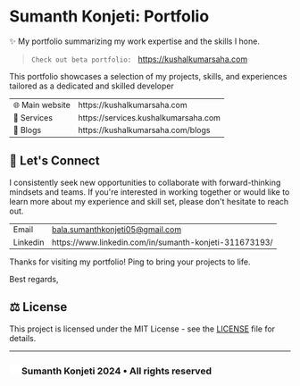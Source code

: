 # Sumanth Konjeti: Portfolio

<!-- <img style="height:25px" title="astro" src="https://github.com/marwin1991/profile-technology-icons/assets/54946572/397c0300-2e47-464e-81eb-6e991c9255fc" /> &nbsp;
<img style="height:24px" title="tailwind" src="https://user-images.githubusercontent.com/25181517/202896760-337261ed-ee92-4979-84c4-d4b829c7355d.png"/> &nbsp;
<img style="height:26px" title="typescript" src="https://user-images.githubusercontent.com/25181517/183890598-19a0ac2d-e88a-4005-a8df-1ee36782fde1.png"/> &nbsp;
<img style="height:24px" title="nodeJS" src="https://github.com/SumanthKonjeti007/Kushal-Kumar/assets/96081625/3e08afee-1aeb-4f78-ae89-f883f31b4731"/> &nbsp;
<img style="height:25px" title="express" src="https://i.imgur.com/fZXQgWk.png" title="source: imgur.com" /> &nbsp;
<img style="height:24px" title="supabase" src="https://i.imgur.com/h56M3eS.png" title="source: imgur.com" /> &nbsp; -->

<!-- https://portfolio.kushalkumarsaha.com -->

✨ My portfolio summarizing my work expertise and the skills I hone.

> `Check out beta portfolio:` &nbsp; https://kushalkumarsaha.com

This portfolio showcases a selection of my projects, skills, and experiences tailored as a dedicated and skilled developer

<table>
  <tr><td>🌐 Main website</td><td>https://kushalkumarsaha.com</td></tr>
  <tr><td>🤝 Services</td><td>https://services.kushalkumarsaha.com</td></tr>
  <tr><td>📑 Blogs</td><td>https://kushalkumarsaha.com/blogs</td></tr>
</table> 

## :speech_balloon: Let's Connect

I consistently seek new opportunities to collaborate with forward-thinking mindsets and teams. If you're interested in working together or would like to learn more about my experience and skill set, please don't hesitate to reach out.

<table>
  <tr><td>Email</td><td><a href="mailto:bala.sumanthkonjeti05@gmail.com">bala.sumanthkonjeti05@gmail.com</a></td></tr>
  <tr><td>Linkedin</td></td><td>https://www.linkedin.com/in/sumanth-konjeti-311673193/</td></tr>
  <!-- <tr><td>Docker Hub</td><td>https://hub.docker.com/r/kushalkumar02</td></tr> -->
  <!-- <tr><td>Instagram</td><td>https://instagram.com/dev.kushalkumar</td></tr> -->
</table> 

Thanks for visiting my portfolio! Ping to bring your projects to life.

Best regards,
<!-- <br>
<a href="https://kushalkumarsaha.com/">Sumanth Konjeti</a>

<hr> -->

## ⚖️ License

This project is licensed under the MIT License - see the <a href=''>LICENSE</a> file for details.

<hr>

<h3><img title="Sumanth-Konjeti" width="18" src="https://raw.githubusercontent.com/bcd-kushal/bcd-kushal/main/assets/icons/dark/filled/kushalkumar_bg_dark.png"/>&nbsp;Sumanth Konjeti 2024 • All rights reserved </h3>
